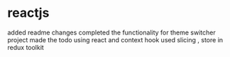 # reactjs

added readme changes
completed the functionality for theme switcher project
made the todo using react and context hook
used slicing , store in redux toolkit
